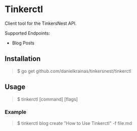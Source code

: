# Tinkerctl

Client tool for the TinkersNest API. 

Supported Endpoints:

- Blog Posts


## Installation

> $ go get github.com/danielkrainas/tinkersnest/tinkerctl


## Usage

> $ tinkerctl [command] [flags]

### Example

> $ tinkerctl blog create "How to Use Tinkerctl" -f file.md
